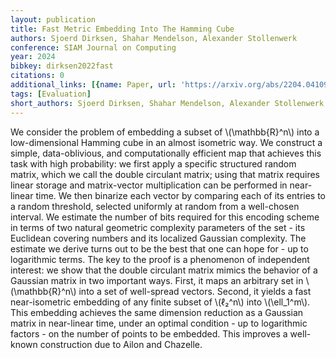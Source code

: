 ```yaml
---
layout: publication
title: Fast Metric Embedding Into The Hamming Cube
authors: Sjoerd Dirksen, Shahar Mendelson, Alexander Stollenwerk
conference: SIAM Journal on Computing
year: 2024
bibkey: dirksen2022fast
citations: 0
additional_links: [{name: Paper, url: 'https://arxiv.org/abs/2204.04109'}]
tags: [Evaluation]
short_authors: Sjoerd Dirksen, Shahar Mendelson, Alexander Stollenwerk
---
```

We consider the problem of embedding a subset of \\(\mathbb\{R\}^n\\) into a
low-dimensional Hamming cube in an almost isometric way. We construct a simple,
data-oblivious, and computationally efficient map that achieves this task with
high probability: we first apply a specific structured random matrix, which we
call the double circulant matrix; using that matrix requires linear storage and
matrix-vector multiplication can be performed in near-linear time. We then
binarize each vector by comparing each of its entries to a random threshold,
selected uniformly at random from a well-chosen interval.
  We estimate the number of bits required for this encoding scheme in terms of
two natural geometric complexity parameters of the set - its Euclidean covering
numbers and its localized Gaussian complexity. The estimate we derive turns out
to be the best that one can hope for - up to logarithmic terms.
  The key to the proof is a phenomenon of independent interest: we show that
the double circulant matrix mimics the behavior of a Gaussian matrix in two
important ways. First, it maps an arbitrary set in \\(\mathbb\{R\}^n\\) into a set of
well-spread vectors. Second, it yields a fast near-isometric embedding of any
finite subset of \\(ℓ₂^n\\) into \\(\ell_1^m\\). This embedding achieves the same
dimension reduction as a Gaussian matrix in near-linear time, under an optimal
condition - up to logarithmic factors - on the number of points to be embedded.
This improves a well-known construction due to Ailon and Chazelle.